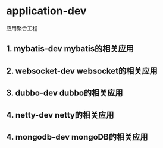 # application-dev
应用聚合工程

## 1. mybatis-dev mybatis的相关应用
## 2. websocket-dev websocket的相关应用
## 3. dubbo-dev dubbo的相关应用
## 4. netty-dev netty的相关应用
## 4. mongodb-dev mongoDB的相关应用
